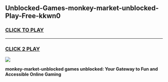 
## Unblocked-Games-monkey-market-unblocked-Play-Free-kkwn0
<h3>
<a href="https://premium76.site?title=monkey-market-unblocked&ref=17A">CLICK TO PLAY</a></h3>
<hr>

<h3>
<a href="https://premium76.site?title=monkey-market-unblocked&ref=17A">CLICK 2 PLAY</a>
  
</h3>

<a href="https://premium76.site?title=monkey-market-unblocked&ref=17A"><img src="https://clearcache.store/games.png"></a>


**monkey-market-unblocked games unblocked: Your Gateway to Fun and Accessible Online Gaming**
